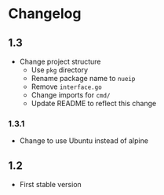 # Changelog

## 1.3

- Change project structure
  - Use `pkg` directory
  - Rename package name to `nueip`
  - Remove `interface.go`
  - Change imports for `cmd/`
  - Update README to reflect this change

### 1.3.1

- Change to use Ubuntu instead of alpine

## 1.2

- First stable version

